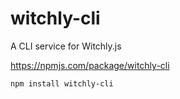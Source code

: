 # witchly-cli

A CLI service for Witchly.js

https://npmjs.com/package/witchly-cli

```
npm install witchly-cli
```
